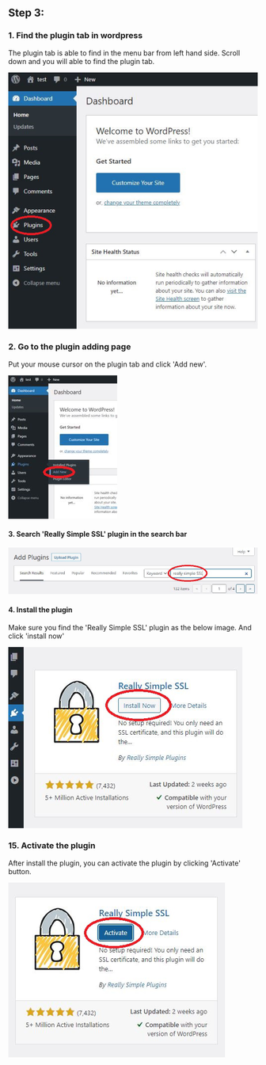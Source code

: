 ## Step 3:

### 1. Find the plugin tab in wordpress

The plugin tab is able to find in the menu bar from left hand side.
Scroll down and you will able to find the plugin tab.

![Image](./assets/SSL3-1.png)

### 2. Go to the plugin adding page

Put your mouse cursor on the plugin tab and click 'Add new'. 

![Image](./assets/SSL3-2.png)

#### 3. Search 'Really Simple SSL' plugin in the search bar

![Image](./assets/SSL3-3.png)

#### 4. Install the plugin

Make sure you find the 'Really Simple SSL' plugin as the below image. And click 'install now'

![Image](./assets/SSL3-4.png)
### 15. Activate the plugin

After install the plugin, you can activate the plugin by clicking 'Activate' button.

![Image](./assets/SSL3-5.png)
